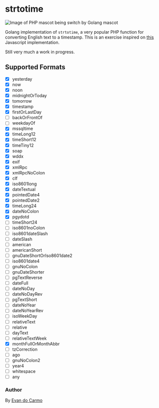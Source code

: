 # strtotime

![Image of PHP mascot being switch by Golang mascot](https://i.imgur.com/8RhHjkD.jpg)

Golang implementation of `strtotime`, a very popular PHP function for converting English text to a timestamp. This is an exercise inspired on [this](https://github.com/kvz/locutus/blob/master/src/php/datetime/strtotime.js) Javascript implementation.

Still very much a work in progress.

## Supported Formats

- [x] yesterday
- [x] now
- [x] noon
- [x] midnightOrToday
- [x] tomorrow
- [x] timestamp
- [x] firstOrLastDay
- [ ] backOrFrontOf
- [ ] weekdayOf
- [x] mssqltime
- [x] timeLong12
- [x] timeShort12
- [x] timeTiny12
- [x] soap
- [x] wddx
- [x] exif
- [x] xmlRpc
- [x] xmlRpcNoColon
- [x] clf
- [x] iso8601long
- [x] dateTextual
- [x] pointedDate4
- [x] pointedDate2
- [x] timeLong24
- [x] dateNoColon
- [x] pgydotd
- [ ] timeShort24
- [ ] iso8601noColon
- [ ] iso8601dateSlash
- [ ] dateSlash
- [ ] american
- [ ] americanShort
- [ ] gnuDateShortOrIso8601date2
- [ ] iso8601date4
- [ ] gnuNoColon
- [ ] gnuDateShorter
- [ ] pgTextReverse
- [ ] dateFull
- [ ] dateNoDay
- [ ] dateNoDayRev
- [ ] pgTextShort
- [ ] dateNoYear
- [ ] dateNoYearRev
- [ ] isoWeekDay
- [ ] relativeText
- [ ] relative
- [ ] dayText
- [ ] relativeTextWeek
- [x] monthFullOrMonthAbbr
- [ ] tzCorrection
- [ ] ago
- [ ] gnuNoColon2
- [ ] year4
- [ ] whitespace
- [ ] any

### Author

By [Evan do Carmo](https://github.com/carmo-evan)